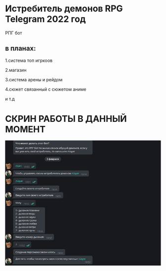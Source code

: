 # Истребитель демонов RPG Telegram 2022 год
РПГ бот

## в планах:

1.система топ игркоов

2.магазин

3.система арены и рейдом

4.сюжет связанный с сюжетом аниме

и т.д

# СКРИН РАБОТЫ В ДАННЫЙ МОМЕНТ

![Header](https://github.com/wetymov/slayer/blob/main/_-LyreH8UfI.jpg)
